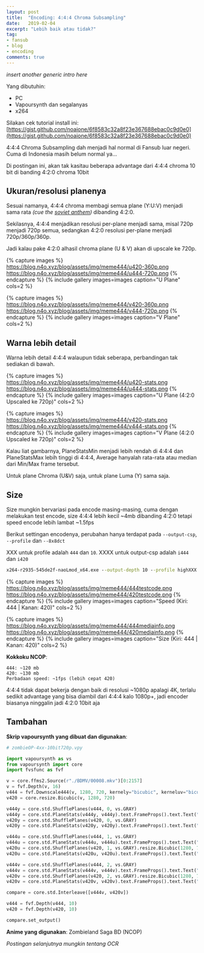 ```yaml
---
layout: post
title:  "Encoding: 4:4:4 Chroma Subsampling"
date:   2019-02-04
excerpt: "Lebih baik atau tidak?"
tag:
- fansub 
- blog
- encoding
comments: true
---
```


*insert another generic intro here*

Yang dibutuhin:
- PC
- Vapoursynth dan segalanyas
- x264

Silakan cek tutorial install ini: [https://gist.github.com/noaione/6f8583c32a8f23e367688ebac0c9d0e0](https://gist.github.com/noaione/6f8583c32a8f23e367688ebac0c9d0e0)

4:4:4 Chroma Subsampling dah menjadi hal normal di Fansub luar negeri. Cuma di Indonesia masih belum normal ya...

Di postingan ini, akan tak kasitau beberapa advantage dari 4:4:4 chroma 10 bit di banding 4:2:0 chroma 10bit

## Ukuran/resolusi planenya

Sesuai namanya, 4:4:4 chroma membagi semua plane (Y:U:V) menjadi sama rata *(cue the [soviet anthem](https://www.youtube.com/watch?v=U06jlgpMtQs))* dibanding 4:2:0. 

Sekilasnya, 4:4:4 menjadikan resolusi per-plane menjadi sama, misal 720p menjadi 720p semua, sedangkan 4:2:0 resolusi per-plane menjadi 720p/360p/360p. 

Jadi kalau pake 4:2:0 alhasil chroma plane (U & V) akan di upscale ke 720p.

{% capture images %}
	https://blog.n4o.xyz/blog/assets/img/meme444/u420-360p.png
	https://blog.n4o.xyz/blog/assets/img/meme444/u444-720p.png
{% endcapture %}
{% include gallery images=images caption="U Plane" cols=2 %}

{% capture images %}
	https://blog.n4o.xyz/blog/assets/img/meme444/v420-360p.png
	https://blog.n4o.xyz/blog/assets/img/meme444/v444-720p.png
{% endcapture %}
{% include gallery images=images caption="V Plane" cols=2 %}

## Warna lebih detail

Warna lebih detail 4:4:4 walaupun tidak seberapa, perbandingan tak sediakan di bawah. 

{% capture images %}
	https://blog.n4o.xyz/blog/assets/img/meme444/u420-stats.png
	https://blog.n4o.xyz/blog/assets/img/meme444/u444-stats.png
{% endcapture %}
{% include gallery images=images caption="U Plane (4:2:0 Upscaled ke 720p)" cols=2 %}

{% capture images %}
	https://blog.n4o.xyz/blog/assets/img/meme444/v420-stats.png
	https://blog.n4o.xyz/blog/assets/img/meme444/v444-stats.png
{% endcapture %}
{% include gallery images=images caption="V Plane (4:2:0 Upscaled ke 720p)" cols=2 %}

Kalau liat gambarnya, PlaneStatsMin menjadi lebih rendah di 4:4:4 dan PlaneStatsMax lebih tinggi di 4:4:4, Average hanyalah rata-rata atau median dari Min/Max frame tersebut.

Untuk plane Chroma (U&V) saja, untuk plane Luma (Y) sama saja.

## Size

Size mungkin bervariasi pada encode masing-masing, cuma dengan melakukan test encode, size 4:4:4 lebih kecil ~4mb dibanding 4:2:0 tetapi speed encode lebih lambat ~1.5fps

Berikut settingan encodenya, perubahan hanya terdapat pada `--output-csp`, `--profile` dan `--8x8dct`

XXX untuk profile adalah `444` dan `10`. XXXX untuk output-csp adalah `i444` dan `i420`

```bat
x264-r2935-545de2f-naoLmod_x64.exe --output-depth 10 --profile highXXX --level 5.0 --preset veryslow --subme 10 --me umh --tune animation --crf 18 --deblock -1:-1 --rc-lookahead 60 --keyint 250 --bframes 16 --ref 16 --qcomp 0.75 --aq-strength 0.85 --merange 32 --psy-rd 0.80:0.05 --output-csp XXXX --colormatrix bt709 --aq-mode 3 --chroma-qp-offset -5 --fade-compensate 0.80 --no-fast-pskip --output "premuxbd_%~n1.264" "%~n1%~x1"
```

{% capture images %}
	https://blog.n4o.xyz/blog/assets/img/meme444/444testcode.png
	https://blog.n4o.xyz/blog/assets/img/meme444/420testcode.png
{% endcapture %}
{% include gallery images=images caption="Speed (Kiri: 444 | Kanan: 420)" cols=2 %}

{% capture images %}
	https://blog.n4o.xyz/blog/assets/img/meme444/444mediainfo.png
	https://blog.n4o.xyz/blog/assets/img/meme444/420mediainfo.png
{% endcapture %}
{% include gallery images=images caption="Size (Kiri: 444 | Kanan: 420)" cols=2 %}

**Kokkoku NCOP**:
```
444: ~120 mb
420: ~130 mb
Perbadaan speed: ~1fps (lebih cepat 420)
```

4:4:4 tidak dapat bekerja dengan baik di resolusi ~1080p apalagi 4K, terlalu sedikit advantage yang bisa diambil dari 4:4:4 kalo 1080p+, jadi encoder biasanya ninggalin jadi 4:2:0 10bit aja

## Tambahan

**Skrip vapoursynth yang dibuat dan digunakan**:

```py
# zombieOP-4xx-10bit720p.vpy

import vapoursynth as vs
from vapoursynth import core
import fvsfunc as fvf

v = core.ffms2.Source(r"./BDMV/00008.mkv")[0:2157]
v = fvf.Depth(v, 16)
v444 = fvf.Downscale444(v, 1280, 720, kernely="bicubic", kerneluv="bicubic")
v420 = core.resize.Bicubic(v, 1280, 720)

v444y = core.std.ShufflePlanes(v444, 0, vs.GRAY)
v444y = core.std.PlaneStats(v444y, v444y).text.FrameProps().text.Text("Y Plane 444", 8) # Output: 720p
v420y = core.std.ShufflePlanes(v420, 0, vs.GRAY)
v420y = core.std.PlaneStats(v420y, v420y).text.FrameProps().text.Text("Y Plane 420", 8) # Output: 720p

v444u = core.std.ShufflePlanes(v444, 1, vs.GRAY)
v444u = core.std.PlaneStats(v444u, v444u).text.FrameProps().text.Text("U Plane 444", 8) # Output: 720p
v420u = core.std.ShufflePlanes(v420, 1, vs.GRAY).resize.Bicubic(1280, 720)
v420u = core.std.PlaneStats(v420u, v420u).text.FrameProps().text.Text("U Plane 420", 8) # Output: 360p

v444v = core.std.ShufflePlanes(v444, 2, vs.GRAY)
v444v = core.std.PlaneStats(v444v, v444v).text.FrameProps().text.Text("V Plane 444", 8) # Output: 720p
v420v = core.std.ShufflePlanes(v420, 2, vs.GRAY).resize.Bicubic(1280, 720)
v420v = core.std.PlaneStats(v420v, v420v).text.FrameProps().text.Text("V Plane 420", 8) # Output: 360p

compare = core.std.Interleave([v444v, v420v])

v444 = fvf.Depth(v444, 10)
v420 = fvf.Depth(v420, 10)

compare.set_output()
```

**Anime yang digunakan**: Zombieland Saga BD (NCOP)

*Postingan selanjutnya mungkin tentang OCR*